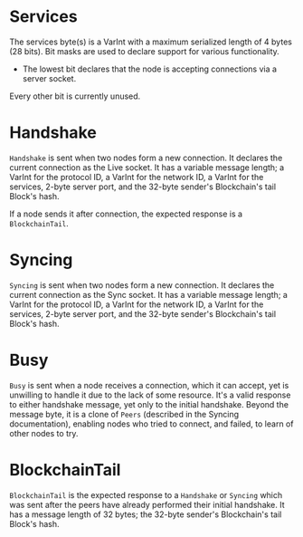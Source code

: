# Services

The services byte(s) is a VarInt with a maximum serialized length of 4 bytes (28 bits). Bit masks are used to declare support for various functionality.

- The lowest bit declares that the node is accepting connections via a server socket.

Every other bit is currently unused.

# Handshake

`Handshake` is sent when two nodes form a new connection. It declares the current connection as the Live socket. It has a variable message length; a VarInt for the protocol ID, a VarInt for the network ID, a VarInt for the services, 2-byte server port, and the 32-byte sender's Blockchain's tail Block's hash.

If a node sends it after connection, the expected response is a `BlockchainTail`.

# Syncing

`Syncing` is sent when two nodes form a new connection. It declares the current connection as the Sync socket. It has a variable message length; a VarInt for the protocol ID, a VarInt for the network ID, a VarInt for the services, 2-byte server port, and the 32-byte sender's Blockchain's tail Block's hash.

# Busy

`Busy` is sent when a node receives a connection, which it can accept, yet is unwilling to handle it due to the lack of some resource. It's a valid response to either handshake message, yet only to the initial handshake. Beyond the message byte, it is a clone of `Peers` (described in the Syncing documentation), enabling nodes who tried to connect, and failed, to learn of other nodes to try.

# BlockchainTail

`BlockchainTail` is the expected response to a `Handshake` or `Syncing` which was sent after the peers have already performed their initial handshake. It has a message length of 32 bytes; the 32-byte sender's Blockchain's tail Block's hash.
